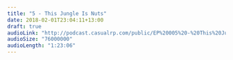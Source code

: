 ```yaml
---
title: "5 - This Jungle Is Nuts"
date: 2018-02-01T23:04:11+13:00
draft: true
audioLink: "http://podcast.casualrp.com/public/EP%20005%20-%20This%20Jungle%20is%20Nuts!.mp3"
audioSize: "76000000"
audioLength: "1:23:06"
---
```

